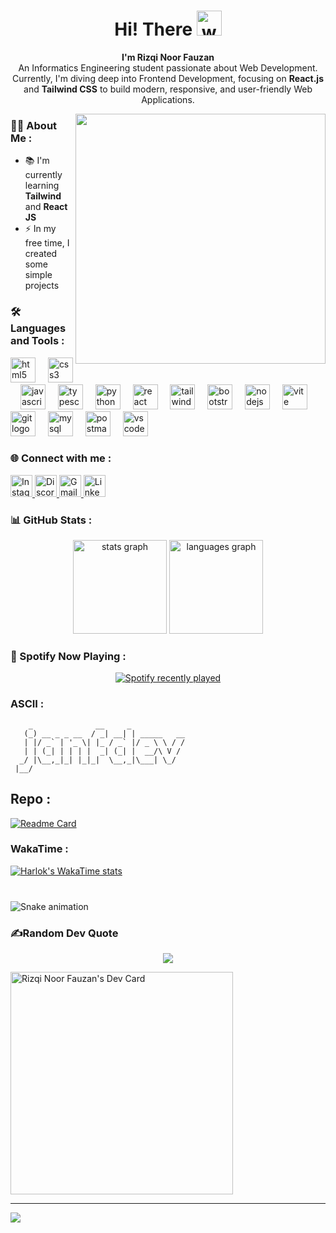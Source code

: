 <h1 align="center">Hi! There <img src="https://user-images.githubusercontent.com/72663882/171687151-bb31c996-c9d2-49c8-b593-734946893b23.gif" alt="waving hand gif" aria-hidden="true" width="40" /></h1>
<p align="center">
  <strong>I'm Rizqi Noor Fauzan</strong><br>
  An Informatics Engineering student passionate about Web Development.<br>
  Currently, I'm diving deep into Frontend Development, focusing on <strong>React.js</strong> and <strong>Tailwind CSS</strong> to build modern, responsive, and user-friendly Web Applications.
</p>


<img align="right" src="https://gifdb.com/images/high/cartoon-character-louise-belcher-coding-is-fun-ctmkcciuc1gyxos2.gif" width="400px">

### 👩‍💻 About Me :

- 📚 I'm currently learning **Tailwind** and **React JS**  
- ⚡ In my free time, I created some simple projects

### 🛠️ Languages and Tools :

<div align="left">
  <img src="https://skillicons.dev/icons?i=html" height="40" alt="html5 logo"  />
  <img width="12" />
  <img src="https://skillicons.dev/icons?i=css" height="40" alt="css3 logo"  />
  <img width="12" />
  <img src="https://skillicons.dev/icons?i=js" height="40" alt="javascript logo"  />
  <img width="12" />
  <img src="https://skillicons.dev/icons?i=ts" height="40" alt="typescript logo"  />
  <img width="12" />
  <img src="https://skillicons.dev/icons?i=python" height="40" alt="python logo"  />
  <img width="12" />
  <img src="https://skillicons.dev/icons?i=react" height="40" alt="react logo"  />
  <img width="12" />
  <img src="https://skillicons.dev/icons?i=tailwind" height="40" alt="tailwindcss logo"  />
  <img width="12" />
  <img src="https://skillicons.dev/icons?i=bootstrap" height="40" alt="bootstrap logo"  />
  <img width="12" />
  <img src="https://skillicons.dev/icons?i=nodejs" height="40" alt="nodejs logo"  />
  <img width="12" />
  <img src="https://skillicons.dev/icons?i=vite" height="40" alt="vite logo"  />
  <img width="12" />
  <img src="https://skillicons.dev/icons?i=git" height="40" alt="git logo"  />
  <img width="12" />
  <img src="https://skillicons.dev/icons?i=mysql" height="40" alt="mysql logo"  />
  <img width="12" />
  <img src="https://skillicons.dev/icons?i=postman" height="40" alt="postman logo"  />
  <img width="12" />
  <img src="https://skillicons.dev/icons?i=vscode" height="40" alt="vscode logo"  />
</div>

###

### 🌐 Connect with me :

<div align="left">
  <a href="https://www.instagram.com/zann.7654?igsh=MXUwb2wzNzU1dGZhcg=">
    <img src="https://img.shields.io/static/v1?message=Instagram&logo=instagram&label=&color=E4405F&logoColor=white&style=for-the-badge" height="35" alt="Instagram" />
  </a>
  <a href="https://discord.com/users/zann0344">
    <img src="https://img.shields.io/static/v1?message=Discord&logo=discord&label=&color=7289DA&logoColor=white&style=for-the-badge" height="35" alt="Discord" />
  </a>
  <a href="mailto:rizqinoorf@gmail.com">
    <img src="https://img.shields.io/static/v1?message=Gmail&logo=gmail&label=&color=D14836&logoColor=white&style=for-the-badge" height="35" alt="Gmail" />
  </a>
  <a href="https://www.linkedin.com/in/rizqinoorfauzan">
    <img src="https://img.shields.io/static/v1?message=LinkedIn&logo=linkedin&label=&color=0077B5&logoColor=white&style=for-the-badge" height="35" alt="LinkedIn" />
  </a>
</div>

### 📊 GitHub Stats :


<div align="center">
  <img src="https://github-readme-stats.vercel.app/api?username=janfdev&hide_title=false&hide_rank=false&show_icons=true&include_all_commits=true&count_private=true&disable_animations=false&theme=shades-of-purple&locale=en&hide_border=false&order=1" height="150" alt="stats graph"  />
  <img src="https://github-readme-stats.vercel.app/api/top-langs?username=janfdev&locale=en&hide_title=false&layout=compact&card_width=320&langs_count=6&theme=shades-of-purple&hide_border=false&order=2" height="150" alt="languages graph"  />
 
</div>

### 🎵 Spotify Now Playing :

<div align="center">
  <a href="https://spotify-recently-played-readme.vercel.app/api?user=31tsyhqczgzng3px7gcqb3lsg3iy">
    <img src="https://spotify-recently-played-readme.vercel.app/api?user=31tsyhqczgzng3px7gcqb3lsg3iy&count=2&unique=false" alt="Spotify recently played" />
  </a>
</div> 


### ASCII :
```
    _              __     _            
   (_) __ _ _ __  / _| __| | _____   __
   | |/ _` | '_ \| |_ / _` |/ _ \ \ / /
   | | (_| | | | |  _| (_| |  __/\ V / 
  _/ |\__,_|_| |_|_|  \__,_|\___| \_/  
 |__/                                  
```


<!--### 🔥 Streak :
<!-- <div align="center">
    <img src="https://streak-stats.demolab.com?user=janfdev&locale=en&mode=daily&theme=shades-of-purple&hide_border=false&border_radius=5&order=3" height="220" alt="streak graph"  />
</div> -->

## Repo :
[![Readme Card](https://github-readme-stats.vercel.app/api/pin/?username=janfdev&repo=codewars)](https://github.com/janfdev/codewars)

### WakaTime :
[![Harlok's WakaTime stats](https://github-readme-stats.vercel.app/api/wakatime?username=janfdev)](https://github.com/janfdev/codewars)



###
<br clear="both">

<img src="https://raw.githubusercontent.com/janfdev/janfdev/output/snake.svg" alt="Snake animation" />

### ✍️Random Dev Quote
  <div align="center">
    <img src="https://quotes-github-readme.vercel.app/api?type=horizontal&theme=radical)" />
  </div>

<a style="margin-top: 12px;" href="https://app.daily.dev/rizqinoorfauzan"><img src="https://api.daily.dev/devcards/v2/vB00ydU8RoM7vWZu2u8il.png?r=fho" width="356" alt="Rizqi Noor Fauzan's Dev Card"/></a>

---
[![](https://visitcount.itsvg.in/api?id=janfdev&icon=0&color=0)](https://visitcount.itsvg.in)



